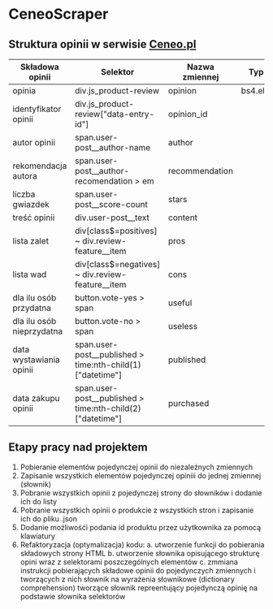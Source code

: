 # CeneoScraper

## Struktura opinii w serwisie [Ceneo.pl](https://www.ceneo.pl/)
|Składowa opinii|Selektor|Nazwa zmiennej|Typ danych|
|---------------|--------|--------------|----------|
|opinia|div.js_product-review|opinion|bs4.elementTag|
|identyfikator opinii|div.js_product-review\["data-entry-id"\]|opinion_id||
|autor opinii|span.user-post__author-name|author||
|rekomendacja autora|span.user-post__author-recomendation > em|recommendation||
|liczba gwiazdek|span.user-post__score-count|stars||
|treść opinii|div.user-post__text|content||
|lista zalet|div\[class$=positives\] ~ div.review-feature__item|pros||
|lista wad|div\[class$=negatives\] ~ div.review-feature__item|cons||
|dla ilu osób przydatna|button.vote-yes > span|useful||
|dla ilu osób nieprzydatna|button.vote-no > span|useless||
|data wystawiania opinii|span.user-post__published > time:nth-child(1)\["datetime"\]|published||
|data zakupu opinii|span.user-post__published > time:nth-child(2)\["datetime"\]|purchased||

## Etapy pracy nad projektem
1. Pobieranie elementów pojedynczej opinii do niezależnych zmiennych
2. Zapisanie wszystkich elementów pojedynczej opiniii do jednej zmiennej \(słownik\)
3. Pobranie wszystkich opinii z pojedynczej strony do słowników i dodanie ich do listy
4. Pobranie wszystkich opinii o produkcie z wszystkich stron i zapisanie ich do pliku .json
5. Dodanie możliwośći podania id produktu przez użytkownika za pomocą klawiatury
6. Refaktoryzacja \(optymalizacja\) kodu:
    a. utworzenie funkcji do pobierania składowych strony HTML
    b. utworzenie słownika opisującego strukturę opini wraz z selektorami poszczególnych elementów
    c. zmmiana instrukcji pobierających składowe opinii do pojedynczych zmiennych i tworzących z nich słownik na wyrażenia słownikowe \(dictionary comprehension\)
    tworzące słownik repreentujący pojedynczą opinię na podstawie słownika selektorów